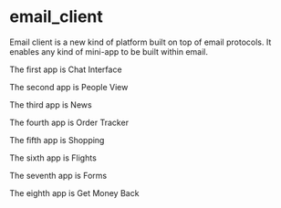 # email_client

Email client is a new kind of platform built on top of email protocols. It enables any kind of mini-app to be built within email.

The first app is Chat Interface

The second app is People View

The third app is News

The fourth app is Order Tracker

The fifth app is Shopping

The sixth app is Flights

The seventh app is Forms

The eighth app is Get Money Back
